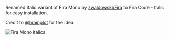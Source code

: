Renamed Italic variant of Fira Mono by [zwaldowski/Fira](https://github.com/zwaldowski/Fira/) to Fira Code - Italic for easy installation.

Credit to [@brainplot](https://github.com/tonsky/FiraCode/issues/513#issue-267462195) for the idea:

![Fira Mono italics](https://user-images.githubusercontent.com/28014843/31862013-340ce796-b737-11e7-8c99-98df9df92164.png)
